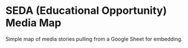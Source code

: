 # SEDA (Educational Opportunity) Media Map

Simple map of media stories pulling from a Google Sheet for embedding.
